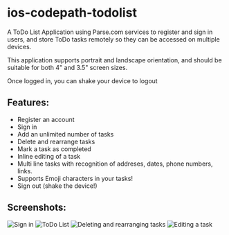 ios-codepath-todolist
=====================

A ToDo List Application using Parse.com services to register and sign in users, and store ToDo tasks remotely so they can be accessed on multiple devices.

This application supports portrait and landscape orientation, and should be suitable for both 4" and 3.5" screen sizes.

Once logged in, you can shake your device to logout

Features:
---------

 * Register an account
 * Sign in
 * Add an unlimited number of tasks
 * Delete and rearrange tasks
 * Mark a task as completed
 * Inline editing of a task
 * Multi line tasks with recognition of addreses, dates, phone numbers, links.
 * Supports Emoji characters in your tasks!
 * Sign out (shake the device!)

Screenshots:
------------

![Sign in](http://cl.ly/image/1J3r320y1q2g/iOS%20Simulator%20Screen%20shot%2025%20Jan%202014%2007.43.07.png)
![ToDo List](http://cl.ly/image/0c1V0b472B28/iOS%20Simulator%20Screen%20shot%2025%20Jan%202014%2008.01.34.png)
![Deleting and rearranging tasks](http://cl.ly/image/0c3u2u0H0918/iOS%20Simulator%20Screen%20shot%2025%20Jan%202014%2008.01.50.png)
![Editing a task](http://cl.ly/image/2o2O181u0m3H/iOS%20Simulator%20Screen%20shot%2025%20Jan%202014%2008.02.46.png)



